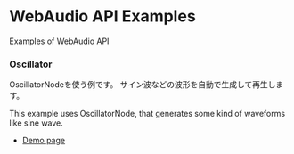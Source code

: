 WebAudio API Examples
=====================

Examples of WebAudio API


### Oscillator

OscillatorNodeを使う例です。
サイン波などの波形を自動で生成して再生します。

This example uses OscillatorNode, that generates some kind of waveforms like sine wave.

* [Demo page](http://funayoi.github.io/WebAudio/oscillator.html)

